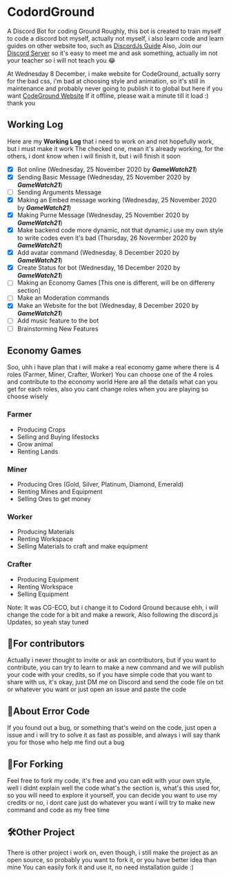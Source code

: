 # CodordGround
A Discord Bot for coding Ground
Roughly, this bot is created to train myself to code a discord bot myself, actually not myself, i also learn code and learn guides on other website too, such as [DiscordJs Guide](https://discordjs.guide)
Also, Join our [Discord Server](https://discord.gg/ASHGkue) so it's easy to meet me and ask something, actually im not your teacher so i will not teach you 😂

At Wednesday 8 December, i make website for CodeGround, actually sorry for the bad css, i'm bad at choosing style and animation, so it's still in maintenance and probably never going to publish it to global but here if you want
[CodeGround Website](https://codeground.glitch.me)
If it offline, please wait a minute till it load :) thank you


## Working Log
Here are my **Working Log** that i need to work on and not hopefully work, but i must make it work
The checked one, mean it's already working, for the others, i dont know when i will finish it, but i will finish it soon
- [x] Bot online (Wednesday, 25 November 2020 by **_GameWatch21_**)
- [x] Sending Basic Message (Wednesday, 25 November 2020 by **_GameWatch21_**)
- [ ] Sending Arguments Message
- [x] Making an Embed message working (Wednesday, 25 November 2020 by **_GameWatch21_**)
- [x] Making Purne Message (Wednesday, 25 November 2020 by **_GameWatch21_**)
- [x] Make backend code more dynamic, not that dynamic,i  use my own style to write codes even it's bad (Thursday, 26 Novermber 2020 by **_GameWatch21_**)
- [x] Add avatar command (Wednesday, 8 December 2020 by **_GameWatch21_**)
- [x] Create Status for bot (Wednesday, 16 December 2020 by **_GameWatch21_**)
- [ ] Making an Economy Games [This one is different, will be on differeny section]
- [ ] Make an Moderation commands
- [x] Make an Website for the bot (Wednesday, 8 December 2020 by **_GameWatch21_**)
- [ ] Add music feature to the bot
- [ ] Brainstorming New Features

## Economy Games
Soo, uhh i have plan that i will make a real economy game where there is 4 roles (Farmer, Miner, Crafter, Worker)
You can choose one of the 4 roles and contribute to the economy world
Here are all the details what can you get for each roles, also you cant change roles when you are playing so choose wisely
### Farmer
- Producing Crops
- Selling and Buying lifestocks
- Grow animal
- Renting Lands

### Miner
- Producing Ores (Gold, Silver, Platinum, Diamond, Emerald)
- Renting Mines and Equipment
- Selling Ores to get money

### Worker
- Producing Materials
- Renting Workspace
- Selling Materials to craft and make equipment

### Crafter
- Producing Equipment
- Renting Workspace
- Selling Equipment

Note: It was CG-ECO, but i change it to Codord Ground because ehh, i will change the code for a bit and make a rework, Also following the discord.js Updates, so yeah stay tuned

## 👤For contributors
Actually i never thought to invite or ask an contributors, but if you want to contribute, you can try to learn to make a new command and we will publish your code with your credits, so if you have simple code that you want to share with us, it's okay, just DM me on Discord and send the code file on txt or whatever you want or just open an issue and paste the code

## 🚫About Error Code
If you found out a bug, or something that's weird on the code, just open a issue and i will try to solve it as fast as possible, and always i will say thank you for those who help me find out a bug

## 🍴For Forking
Feel free to fork my code, it's free and you can edit with your own style, well i didnt explain well the code what's the section is, what's this used for, so you will need to explore it yourself, you can decide you want to use my credits or no, i dont care just do whatever you want i will try to make new command and code as my free time

## 🛠️Other Project
There is other project i work on, even though, i still make the project as an open source, so probably you want to fork it, or you have better idea than mine
You can easily fork it and use it, no need installation guide :)

